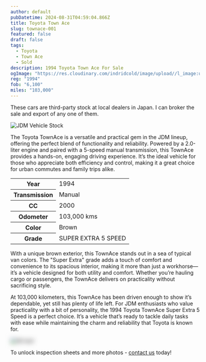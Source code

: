 ```yaml
---
author: default
pubDatetime: 2024-08-31T04:59:04.866Z
title: Toyota Town Ace
slug: townace-001
featured: false
draft: false
tags:
  - Toyota
  - Town Ace
  - Sold
description: 1994 Toyota Town Ace For Sale
ogImage: "https://res.cloudinary.com/indridcold/image/upload//l_image:upload:JDM:o5inuuqfjece8ikfbejd/c_scale,fl_relative,w_0.80/o_100/fl_layer_apply,g_center,x_0.03,y_0.04/v1725783984/JDM/inovwghcfxx8ououqqws.webp"
reg: "1994"
fob: "6,100"
miles: "103,000"
---
```

These cars are third-party stock at local dealers in Japan. I can broker the sale and export of any one of them.

![JDM Vehicle Stock](https://res.cloudinary.com/indridcold/image/upload//l_image:upload:JDM:o5inuuqfjece8ikfbejd/c_scale,fl_relative,w_0.80/o_100/fl_layer_apply,g_center,x_0.03,y_0.04/v1725783984/JDM/inovwghcfxx8ououqqws.webp)

The Toyota TownAce is a versatile and practical gem in the JDM lineup, offering the perfect blend of functionality and reliability. Powered by a 2.0-liter engine and paired with a 5-speed manual transmission, this TownAce provides a hands-on, engaging driving experience. It’s the ideal vehicle for those who appreciate both efficiency and control, making it a great choice for urban commutes and family trips alike.

<table>
  <tr>
    <th>Year</th>
    <td>1994</td>
  </tr>
  <tr>
    <th>Transmission</th>
    <td>Manual</td>
  </tr>
  <tr>
    <th>CC</th>
    <td>2000</td>
  </tr>
    <tr>
    <th>Odometer</th>
    <td>103,000 kms</td>
  </tr>
      <tr>
    <th>Color</th>
    <td>Brown</td>
  </tr>
      <tr>
    <th>Grade</th>
    <td>SUPER EXTRA 5 SPEED</td>
</table>

With a unique brown exterior, this TownAce stands out in a sea of typical van colors. The "Super Extra" grade adds a touch of comfort and convenience to its spacious interior, making it more than just a workhorse—it’s a vehicle designed for both utility and comfort. Whether you’re hauling cargo or passengers, the TownAce delivers on practicality without sacrificing style.

At 103,000 kilometers, this TownAce has been driven enough to show it’s dependable, yet still has plenty of life left. For JDM enthusiasts who value practicality with a bit of personality, the 1994 Toyota TownAce Super Extra 5 Speed is a perfect choice. It’s a vehicle that’s ready to tackle daily tasks with ease while maintaining the charm and reliability that Toyota is known for.
                          
<img src="https://res.cloudinary.com/indridcold/image/upload/v1725784389/JDM/mol3ngb4ma2yy1rxgwj8.webp" alt="Alt text" style="filter: blur(7px);">

To unlock inspection sheets and more photos - [contact us](../../contact) today!